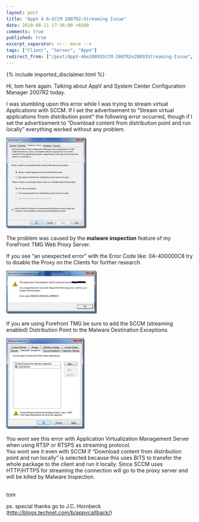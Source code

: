 ```yaml
---
layout: post
title: "AppV 4.6–SCCM 2007R2–Streaming Issue"
date: 2010-08-11 17:36:00 +0200
comments: true
published: true
excerpt_separator: <!-- more -->
tags: ["Client", "Server", "AppV"]
redirect_from: ["/post/AppV-46e28093SCCM-2007R2e28093Streaming-Issue", "/post/appv-46e28093sccm-2007r2e28093streaming-issue"]
---
```

<!-- more -->
{% include imported_disclaimer.html %}
<p>Hi, tom here again. Talking about AppV and System Center Configuration Manager 2007R2 today.</p>
<p>I was stumbling upon this error while I was trying to stream virtual Applications with SCCM. If I set the advertisement to &ldquo;Stream virtual applications from distribution point&rdquo; the following error occurred, though if I set the advertisement to &ldquo;Download content from distribution point and run locally&rdquo; everything worked without any problem.</p>
<p><a href="/assets/image_207.png"><img class="wlDisabledImage" style="border-bottom: 0px; border-left: 0px; display: inline; border-top: 0px; border-right: 0px" title="image" src="/assets/image_thumb_205.png" border="0" alt="image" width="216" height="244" /></a></p>
<p>The problem was caused by the <strong>malware inspection</strong> feature of my ForeFront TMG Web Proxy Server.</p>
<p>If you see &ldquo;an unexpected error&rdquo; with the Error Code like: 0A-400000C8 try to disable the Proxy on the Clients for further research.</p>
<p><a href="/assets/appverror.png"><img class="wlDisabledImage" style="border-bottom: 0px; border-left: 0px; display: inline; border-top: 0px; border-right: 0px" title="appverror" src="/assets/appverror_thumb.png" border="0" alt="appverror" width="244" height="116" /></a></p>
<p>If you are using Forefront TMG be sure to add the SCCM (streaming enabled) Distribution Point to the Malware Destination Exceptions.</p>
<p><a href="/assets/minspection.png"><img class="wlDisabledImage" style="border-right-width: 0px; display: inline; border-top-width: 0px; border-bottom-width: 0px; border-left-width: 0px" title="minspection" src="/assets/minspection_thumb.png" border="0" alt="minspection" width="211" height="244" /></a></p>
<p>You wont see this error with Application Virtualization Management Server when using RTSP or RTSPS as streaming protocol. <br />You wont see it even with SCCM&nbsp;if &ldquo;Download content from distribution point and run locally&rdquo; is selected because this uses BITS to transfer the whole package to the client and run it locally. Since SCCM uses HTTP/HTTPS for streaming the connection will go to the proxy server and will be killed by Malware Inspection.</p>
<p><br />tom</p>
<p>ps. special thanks go to J.C. Hornbeck (<a title="http://blogs.technet.com/b/appvcallback/" href="http://blogs.technet.com/b/appvcallback/">http://blogs.technet.com/b/appvcallback/</a>)</p>
